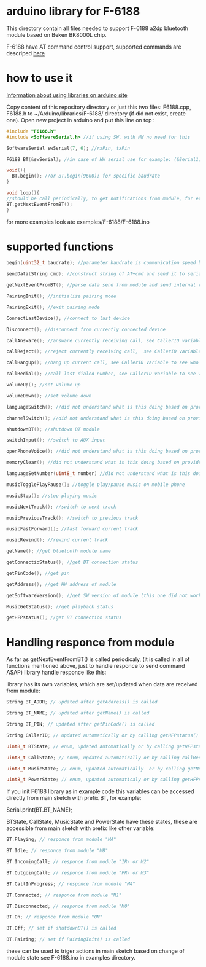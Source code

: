 # arduino library for F-6188

This directory contain all files needed to support F-6188 a2dp bluetooth module based on Beken BK8000L chip.

F-6188 have AT command control support, supported commands are descriped <a href="https://github.com/tomaskovacik/kicad-library/tree/master/library/datasheet/F-6188_BK8000L">here</a>

# how to use it

<a href="https://www.arduino.cc/en/Guide/Libraries">Information about using libraries on arduino site</a>

Copy content of this repository directory or just this two files: F6188.cpp, F6188.h to ~/Arduino/libraries/F-6188/ directory (if did not exist, create one). Open new project in arduino and put this line on top :

```c
#include "F6188.h"
#include <SoftwareSerial.h> //if using SW, with HW no need for this

SoftwareSerial swSerial(7, 6); //rxPin, txPin

F6188 BT(&swSerial); //in case of HW serial use for example: (&Serial1)

void(){
  BT.begin(); //or BT.begin(9600); for specific baudrate
}

void loop(){
//should be call periodically, to get notifications from module, for example if someone calling...
BT.getNextEventFromBT();
}
```

for more examples look ate examples/F-6188/F-6188.ino

# supported functions
```c
begin(uint32_t baudrate); //parameter baudrate is communication speed between MCU and arduino, default 9600

sendData(String cmd); //construct string of AT+cmd and send it to serial port 

getNextEventFromBT(); //parse data send from module and send internal variales, call this periodicaly, to parse data received from module ASAP

PairingInit(); //initialize pairing mode

PairingExit(); //exit pairing mode

ConnectLastDevice(); //connect to last device 

Disconnect(); //disconnect from currently connected device

callAnsware(); //answare currently receiving call, see CallerID variable to see who is calling

callReject(); //reject currently receiving call,  see CallerID variable to see who is calling

callHangUp(); //hang up current call, see CallerID variable to see who you are calling with

callRedial(); //call last dialed number, see CallerID variable to see who you dialing

volumeUp(); //set volume up

volumeDown(); //set volume down

languageSwitch(); //did not understand what is this doing based on provided info in datasheet (sending AT+CM)

channelSwitch(); //did not understand what is this doing based on provided info in datasheet (sending AT+CO)

shutdownBT(); //shutdown BT module

switchInput(); //switch to AUX input 

openPhoneVoice(); //did not understand what is this doing based on provided info in datasheet (sending AT+CV)

memoryClear(); //did not understand what is this doing based on provided info in datasheet (sending AT+CZ)

languageSetNumber(uint8_t number) //did not understand what is this doing based on provided info in datasheet (sending AT+CM+number)

musicTogglePlayPause(); //toggle play/pause music on mobile phone

musicStop(); //stop playing music

musicNextTrack(); //switch to next track

musicPreviousTrack(); //switch to previous track

musicFastForward(); //fast forward current track

musicRewind(); //rewind current track

getName(); //get bluetooth module name

getConnectioStatus(); //get BT connection status 

getPinCode(); //get pin

getAddress(); //get HW address of module

getSoftwareVersion(); //get SW version of module (this one did not work for me)

MusicGetStatus(); //get playback status 

getHFPstatus(); //get BT connection status
```

# Handling responce from module

As far as getNextEventFromBT() is called periodicaly, (it is called in all of functions mentioned above, just to handle responce to send command ASAP) library handle responce like this:

library has its own variables, which are set/updated when data are received from module:
```c
String BT_ADDR; // updated after getAddress() is called

String BT_NAME; // updated after getName() is called

String BT_PIN; // updated after getPinCode() is called

String CallerID; // updated automatically or by calling getHFPstatus()

uint8_t BTState; // enum, updated automatically or by calling getHFPstatus() or getConnectionStatus()

uint8_t CallState; // enum, updated automatically or by calling callRedial() or getHFPstatus()

uint8_t MusicState; // enum, updated automatically  or by calling getMusicStatus()

uint8_t PowerState; // enum, updated automaticaly or by calling getHFPstatus(),getMusicStatus() or getConnectionStatus()
```
If you init F6188 library as in example code this variables can be accessed directly from main sketch with prefix BT, for example:

Serial.print(BT.BT_NAME);


BTState, CallState, MusicState and PowerState have these states, these are accessible from main sketch with prefix like other variable:
```c
BT.Playing; // responce from module "MA"

BT.Idle; // responce from module "MB"

BT.IncomingCall; // responce from module "IR- or M2"

BT.OutgoingCall; // responce from module "PR- or M3"

BT.CallInProgress; // responce from module "M4"

BT.Connected; // responce from module "M1"

BT.Disconnected; // responce from module "M0"

BT.On; // responce from module "ON"

BT.Off; // set if shutdownBT() is called

BT.Pairing; // set if PairingInit() is called
```

these can be used to triger actions in main sketch based on change of module state see F-6188.ino in examples directory.





